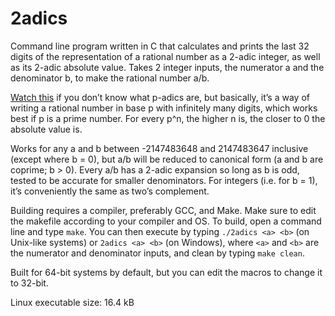# 2adics

Command line program written in C that calculates and prints the last 32 digits of the representation of a rational number as a 2-adic integer, as well as its 2-adic absolute value. Takes 2 integer inputs, the numerator a and the denominator b, to make the rational number a/b.

[Watch this](https://www.youtube.com/watch?v=tRaq4aYPzCc) if you don’t know what p-adics are, but basically, it’s a way of writing a rational number in base p with infinitely many digits, which works best if p is a prime number. For every p^n, the higher n is, the closer to 0 the absolute value is.

Works for any a and b between -2147483648 and 2147483647 inclusive (except where b = 0), but a/b will be reduced to canonical form (a and b are coprime; b > 0). Every a/b has a 2-adic expansion so long as b is odd, tested to be accurate for smaller denominators. For integers (i.e. for b = 1), it’s conveniently the same as two’s complement.

Building requires a compiler, preferably GCC, and Make. Make sure to edit the makefile according to your compiler and OS. To build, open a command line and type `make`. You can then execute by typing `./2adics <a> <b>` (on Unix-like systems) or `2adics <a> <b>` (on Windows), where `<a>` and `<b>` are the numerator and denominator inputs, and clean by typing `make clean`.

Built for 64-bit systems by default, but you can edit the macros to change it to 32-bit.

Linux executable size: 16.4 kB
